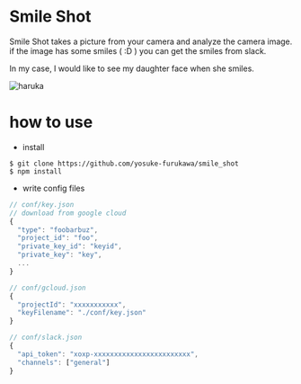 Smile Shot
============

Smile Shot takes a picture from your camera and analyze the camera image.
if the image has some smiles ( :D ) you can get the smiles from slack.

In my case, I would like to see my daughter face when she smiles.

![haruka]()

# how to use

- install

```
$ git clone https://github.com/yosuke-furukawa/smile_shot
$ npm install
```

- write config files

```javascript
// conf/key.json
// download from google cloud
{
  "type": "foobarbuz",
  "project_id": "foo",
  "private_key_id": "keyid",
  "private_key": "key",
  ...
}
```

```javascript
// conf/gcloud.json
{
  "projectId": "xxxxxxxxxxx",
  "keyFilename": "./conf/key.json"
}
```

```javascript
// conf/slack.json
{
  "api_token": "xoxp-xxxxxxxxxxxxxxxxxxxxxxxx",
  "channels": ["general"]
}
```
